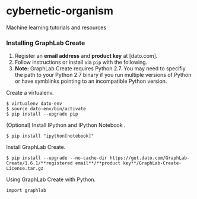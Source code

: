 # cybernetic-organism

Machine learning tutorials and resources

### Installing GraphLab Create

1. Register an **email address** and **product key** at [dato.com].
2. Follow instructions or install via ```pip``` with the following.
3. **Note:** GraphLab Create requires Python 2.7. You may need to specifiy the path to your Python 2.7 binary if you run multiple versions of Python or have symblinks pointing to an incompatible Python version.

Create a virtualenv.

```
$ virtualenv dato-env
$ source dato-env/bin/activate
$ pip install --upgrade pip
```

(Optional) Install IPython and IPython Notebook .

``` 
$ pip install "ipython[notebook]"
```

Install GraphLab Create.

```
$ pip install --upgrade --no-cache-dir https://get.dato.com/GraphLab-Create/1.6.1/**registered email**/**product key**/GraphLab-Create-License.tar.gz 
```

Using GraphLab Create with Python.

```
import graphlab
```
